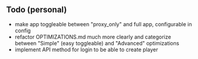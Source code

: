 ## Todo (personal)

- make app toggleable between "proxy_only" and full app, configurable in config
- refactor OPTIMIZATIONS.md much more clearly and categorize between "Simple" (easy toggleable) and "Advanced" optimizations
- implement API method for login to be able to create player